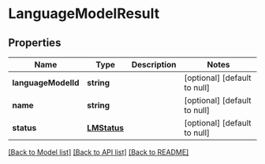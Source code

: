# LanguageModelResult

## Properties
Name | Type | Description | Notes
------------ | ------------- | ------------- | -------------
**languageModelId** | **string** |  | [optional] [default to null]
**name** | **string** |  | [optional] [default to null]
**status** | [**LMStatus**](LMStatus.md) |  | [optional] [default to null]

[[Back to Model list]](../README.md#documentation-for-models) [[Back to API list]](../README.md#documentation-for-api-endpoints) [[Back to README]](../README.md)


